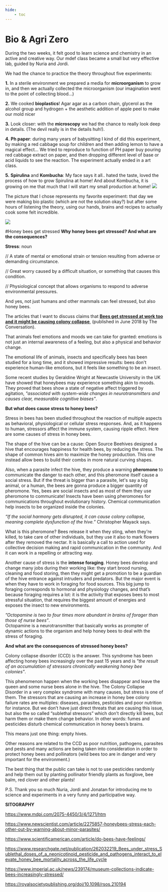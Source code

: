```yaml
---
hide:
    - toc
---
```


# Bio & Agri Zero


During the two weeks, it felt good to learn science and chemistry in an active and creative way. Our mdef class became a small but very effective lab, guided by Nuria and Jordi.

We had the chance to practice the theory throughout five experiments:

**1.** In a sterile environment we prepared a media for **microorganism** to grow in, and then we actually collected the microorganism (our imagination went to the point of collecting blood...)

**2.** We cooked **bioplastics**! Agar agar as a carbon chain, glycerol as the alcohol group and hydrogen + the aesthetic addition of apple peel to make our mold nicer

**3.** Look closer: with the **microscopy** we had the chance to really look deep in details. (The devil really is in the details huh!).

**4.** **Ph paper**: during many years of babysitting I kind of did this experiment, by making a red cabbage soup for children and then adding lemon to have a magical effect... We tried to reproduce to function of PH paper buy pouring red cabbage extract on paper, and then dropping different level of base or acid liquids to see the reaction. The experiment actually ended in a art class.

**5.** **Spirulina** and **Kombucha**: My face says it all.. hated the taste, loved the process of how to grow Spirulina at home! And about Kombucha, it is growing on me that much that I will start my small production at home!
![](../images/bio/io.jpg)



The picture that I chose represents my favorite experiment: that day we were making bio plastic (which are not the solution okay?) but after some hours of listening the theory, using our hands, brains and recipes to actually cook some felt incredible.




![](../images/bio/cook.JPG)



#Honey bees get stressed
**Why honey bees get stressed? And what are the consequences?**




**Stress**: noun

// A state of mental or emotional strain or tension resulting from adverse or demanding circumstance.

// Great worry caused by a difficult situation, or something that causes this condition.

// Physiological concept that allows organisms to respond to adverse environmental pressures.

And yes, not just humans and other mammals can feel stressed, but also honey bees.

The articles that I want to discuss claims that **[Bees get stressed at work too and it might be causing colony collapse](https://theconversation.com/bees-get-stressed-at-work-too-and-it-might-be-causing-colony-collapse-96412)**, (published in June 2018 by The Conversation).





That animals feel emotions and moods we can take for granted: emotions is not just an internal awareness of a feeling, but also a physical and behavior change.

The emotional life of animals, insects and specifically bees has been studied for a long time, and it showed impressive results: bees don't experience human-like emotions, but it feels like something to be an insect.

Some recent studies by Geraldine Wright at Newcastle University in the UK have showed that honeybees may experience something akin to moods. They proved that bees show a state of negative affect triggered by agitation, *"associated with system-wide changes in neurotransmitters and causes clear, measurable cognitive biases"*.

**But what does cause stress to honey bees?**

Stress in bees has been studied throughout the reaction of multiple aspects as behavioral, physiological or cellular stress responses. And, as it happens to human, stressors affect the immune system, causing ripple effect. Here are some causes of stress in honey bees.

The shape of the hive can be a cause: Open Source Beehives designed a hive that encourages happiness for health bees, by reducing the stress. The shape of common hives aim to maximize the honey production. This one instead allow bees to build their combs in more natural curving shapes.

Also, when a parasite infect the hive, they produce a warning **pheromone** to communicate the danger to each other, and this pheromone itself cause a social stress. But if the threat is bigger than a parasite, let's say a big animal, or a human, the bees are gonna produce a bigger quantity of pheromone.
Yes, bees are social insects and as most of them they use pheromone to communicate! Insects have been using pheromones for communications throughout evolutionary history. Chemical communication help insects to be organized inside the colonies.

*“If the social harmony gets disrupted, it can cause colony collapse, meaning complete dysfunction of the hive.”* Christopher Mayack says.

What is this pheromone? Bees release it when they sting, when they're killed, to take care of other individuals, but they use it also to mark flowers after they removed the nectar. It is basically a call to action used for collective decision making and rapid communication in the community. And it can work in a repelling or attracting way.

Another cause of stress is the **intense foraging**. Honey bees develop and change many jobs during their working like: they start brood nursing, cleaning and food storing, then they might get a promotion to be a guardian of the hive entrance against intruders and predators.
But the major event is when they have to work in foraging for food sources. This big jump to foraging corresponds to hormonal and physiology changes, and that’s because foraging requires a lot: it is the activity that exposes bees to most stressful situation, that requires the biggest amount of energies and exposes the insect to new environments.

*”Octopamine is two to four times more abundant in brains of forager than those of nurse bees”*.  
Octopamine is a neurotransmitter that basically works as prompter of dynamic actions to the organism and help honey bees to deal with the stress of foraging.

**And what are the consequences of stressed honey bees?**

Colony collapse disorder (CCD) is the answer.
This syndrome has been affecting honey bees increasingly over the past 15 years and is *"the result of an accumulation of stressors chronically weakening honey bee colonies"*.

This phenomenon happen when the working bees disappear and leave the queen and some nurse bees alone in the hive.
The Colony Collapse Disorder in a very complex syndrome with many causes, but stress is one of them.
The stressors that are causing an increase in honey bee colony failure rates are multiples: diseases, parasites, pesticides and poor nutrition for instance. But we don’t have just direct threats that are causing this issue, but also the so called “sublethal stressors” which don’t directly kill bees, but harm them or make them change behavior. In other words: fumes and pesticides disturb chemical communication in honey bees’s brains.

This means just one thing: empty hives.

Other reasons are related to the CCD as poor nutrition, pathogens, parasites and pests and many actions are being taken into consideration in order to protect honey bees and pollinators (wild bees too are in danger and very important for the environment.)

The best thing that the public can take is not to use pesticides randomly and help them out by planting pollinator friendly plants as foxglove, bee balm, red clover and other plants!



P.S. Thank you so much Nuria, Jordi and Jonatan for introducing me to science and experiments in a very funny and participative way.

**SITOGRAPHY**

https://www.mdpi.com/2075-4450/3/4/1271/htm

https://www.newscientist.com/article/2275857-honeybees-stress-each-other-out-by-warning-about-minor-parasites/

https://www.scientificamerican.com/article/do-bees-have-feelings/

https://www.researchgate.net/publication/262032219_Bees_under_stress_Sublethal_doses_of_a_neonicotinoid_pesticide_and_pathogens_interact_to_elevate_honey_bee_mortality_across_the_life_cycle

https://www.imperial.ac.uk/news/239174/museum-collections-indicate-bees-increasingly-stressed/

https://royalsocietypublishing.org/doi/10.1098/rsos.210194
